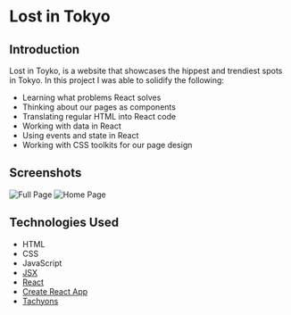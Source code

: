 # Lost in Tokyo

## Introduction

Lost in Toyko, is a website that showcases the hippest and trendiest spots in Tokyo. In this project I was able to solidify the following:

- Learning what problems React solves
- Thinking about our pages as components
- Translating regular HTML into React code
- Working with data in React
- Using events and state in React
- Working with CSS toolkits for our page design

## Screenshots

![Full Page](https://imgur.com/4c20RJX.png)
![Home Page](https://imgur.com/MoTQFIa.png)

## Technologies Used

- HTML
- CSS
- JavaScript
- [JSX](https://reactjs.org/docs/introducing-jsx.html)
- [React](https://reactjs.org)
- [Create React App](https://facebook.github.io/create-react-app/)
- [Tachyons](https://tachyons.io/)
